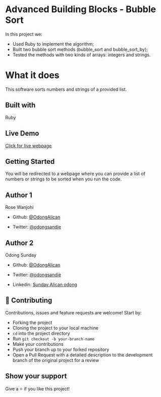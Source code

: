 # Advanced Building Blocks - Bubble Sort

In this project we:

- Used Ruby to implement the algorithm;
- Built two bubble sort methods (bubble_sort and bubble_sort_by);
- Tested the methods with two kinds of arrays: integers and strings.

# What it does

This software sorts numbers and strings of a provided list.

## Built with

Ruby

## Live Demo

[Click for live webpage](https://repl.it/@blackpintz/GloriousMiniaturePackages)

## Getting Started

You will be redirected to a webpage where you can provide a list of numbers or strings to be sorted when you run the code.

## Author 1

Rose Wanjohi

- Github: [@OdongAlican](https://github.com/blackpintz)

- Twitter: [@odongsandie](https://twitter.com/blackpintz)



## Author 2

Odong Sunday

- Github: [@OdongAlican](https://github.com/OdongAlican)

- Twitter: [@odongsandie](https://twitter.com/odongsandie)

- Linkedin: [Sunday Alican odong](https://www.linkedin.com/in/sunday-alican-odong-b99226b7)


## 🤝 Contributing

Contributions, issues and feature requests are welcome! Start by:

- Forking the project
- Cloning the project to your local machine
- `cd` into the project directory
- Run `git checkout -b your-branch-name`
- Make your contributions
- Push your branch up to your forked repository
- Open a Pull Request with a detailed description to the development branch of the original project for a review

## Show your support

Give a ⭐️ if you like this project!

